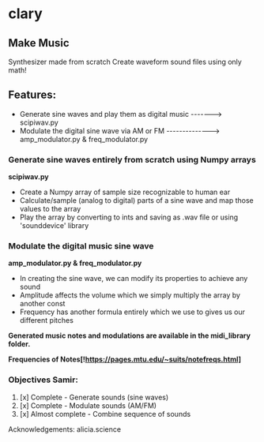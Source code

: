 # clary
## Make Music

Synthesizer made from scratch
Create waveform sound files using only math!

## Features:
- Generate sine waves and play them as digital music ------->   scipiwav.py
- Modulate the digital sine wave via AM or FM -------------->   amp_modulator.py & freq_modulator.py

### Generate sine waves entirely from scratch using Numpy arrays
**scipiwav.py**
- Create a Numpy array of sample size recognizable to human ear
- Calculate/sample (analog to digital) parts of a sine wave and map those values to the array
- Play the array by converting to ints and saving as .wav file or using 'sounddevice' library

### Modulate the digital music sine wave
**amp_modulator.py & freq_modulator.py**
- In creating the sine wave, we can modify its properties to achieve any sound
- Amplitude affects the volume which we simply multiply the array by another const
- Frequency has another formula entirely which we use to gives us our different pitches

**Generated music notes and modulations are available in the midi_library folder.**

**Frequencies of Notes[!https://pages.mtu.edu/~suits/notefreqs.html]**


### Objectives Samir:
1. [x] Complete - Generate sounds (sine waves)
2. [x] Complete - Modulate sounds (AM/FM)
3. [x] Almost complete - Combine sequence of sounds

Acknowledgements:
alicia.science